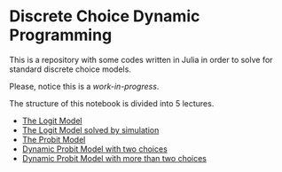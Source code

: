 # Discrete Choice Dynamic Programming

This is a repository with some codes written in Julia in order to solve for standard discrete choice models.

Please, notice this is a *work-in-progress*. 

The structure of this notebook is divided into 5 lectures.
- [The Logit Model](https://github.com/ruedatesta/discrete_choice_models/blob/main/lec1_logit.ipynb)
- [The Logit Model solved by simulation](https://github.com/ruedatesta/discrete_choice_models/blob/main/lec2_logit.ipynb)
- [The Probit Model](https://github.com/ruedatesta/discrete_choice_models/blob/main/lec3_probit.ipynb)
- [Dynamic Probit Model with two choices](https://github.com/ruedatesta/discrete_choice_models/blob/main/lec4_dynamic_probit.ipynb)
- [Dynamic Probit Model with more than two choices](https://github.com/ruedatesta/discrete_choice_models/blob/main/lec5_dynamic_probit_multiple_choices.ipynb)

